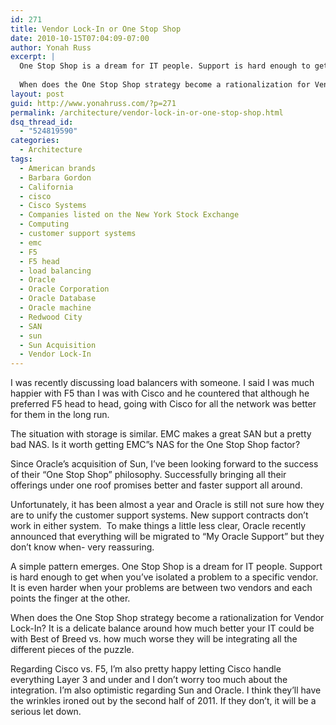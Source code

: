 ```yaml
---
id: 271
title: Vendor Lock-In or One Stop Shop
date: 2010-10-15T07:04:09-07:00
author: Yonah Russ
excerpt: |
  One Stop Shop is a dream for IT people. Support is hard enough to get when you've isolated a problem to a specific vendor. It is even harder when your problems are between two vendors and each points the finger at the other.
  
  When does the One Stop Shop strategy become a rationalization for Vendor Lock-In? It is a delicate balance around how much better your IT could be with Best of Breed vs. how much worse they will be integrating all the different pieces of the puzzle.
layout: post
guid: http://www.yonahruss.com/?p=271
permalink: /architecture/vendor-lock-in-or-one-stop-shop.html
dsq_thread_id:
  - "524819590"
categories:
  - Architecture
tags:
  - American brands
  - Barbara Gordon
  - California
  - cisco
  - Cisco Systems
  - Companies listed on the New York Stock Exchange
  - Computing
  - customer support systems
  - emc
  - F5
  - F5 head
  - load balancing
  - Oracle
  - Oracle Corporation
  - Oracle Database
  - Oracle machine
  - Redwood City
  - SAN
  - sun
  - Sun Acquisition
  - Vendor Lock-In
---
```

I was recently discussing load balancers with someone. I said I was much happier with F5 than I was with Cisco and he countered that although he preferred F5 head to head, going with Cisco for all the network was better for them in the long run.

The situation with storage is similar. EMC makes a great SAN but a pretty bad NAS. Is it worth getting EMC&#8221;s NAS for the One Stop Shop factor?

Since Oracle&#8217;s acquisition of Sun, I&#8217;ve been looking forward to the success of their &#8220;One Stop Shop&#8221; philosophy. Successfully bringing all their offerings under one roof promises better and faster support all around.

Unfortunately, it has been almost a year and Oracle is still not sure how they are to unify the customer support systems. New support contracts don&#8217;t work in either system.  To make things a little less clear, Oracle recently announced that everything will be migrated to &#8220;My Oracle Support&#8221; but they don&#8217;t know when- very reassuring.

A simple pattern emerges. One Stop Shop is a dream for IT people. Support is hard enough to get when you&#8217;ve isolated a problem to a specific vendor. It is even harder when your problems are between two vendors and each points the finger at the other.

When does the One Stop Shop strategy become a rationalization for Vendor Lock-In? It is a delicate balance around how much better your IT could be with Best of Breed vs. how much worse they will be integrating all the different pieces of the puzzle.

Regarding Cisco vs. F5, I&#8217;m also pretty happy letting Cisco handle everything Layer 3 and under and I don&#8217;t worry too much about the integration. I&#8217;m also optimistic regarding Sun and Oracle. I think they&#8217;ll have the wrinkles ironed out by the second half of 2011. If they don&#8217;t, it will be a serious let down.